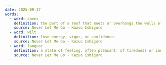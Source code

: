 ```yaml
---
date: 2025-09-17
words:
  - word: eaves
    definition: the part of a roof that meets or overhangs the walls of a building.
    source: Never Let Me Go - Kazuo Ishiguro
  - word: wilt
    definition: lose energy, vigor, or confidence.
    source: Never Let Me Go - Kazuo Ishiguro
  - word: languor
    definition: a state of feeling, often pleasant, of tiredness or inertia.
    source: Never Let Me Go - Kazuo Ishiguro
---
```

